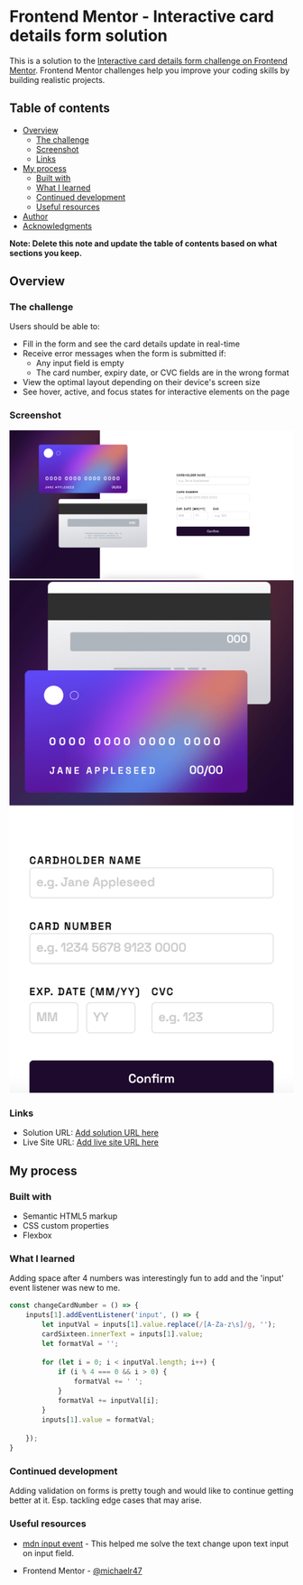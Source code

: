 # Frontend Mentor - Interactive card details form solution

This is a solution to the [Interactive card details form challenge on Frontend Mentor](https://www.frontendmentor.io/challenges/interactive-card-details-form-XpS8cKZDWw). Frontend Mentor challenges help you improve your coding skills by building realistic projects. 

## Table of contents

- [Overview](#overview)
  - [The challenge](#the-challenge)
  - [Screenshot](#screenshot)
  - [Links](#links)
- [My process](#my-process)
  - [Built with](#built-with)
  - [What I learned](#what-i-learned)
  - [Continued development](#continued-development)
  - [Useful resources](#useful-resources)
- [Author](#author)
- [Acknowledgments](#acknowledgments)

**Note: Delete this note and update the table of contents based on what sections you keep.**

## Overview

### The challenge

Users should be able to:

- Fill in the form and see the card details update in real-time
- Receive error messages when the form is submitted if:
  - Any input field is empty
  - The card number, expiry date, or CVC fields are in the wrong format
- View the optimal layout depending on their device's screen size
- See hover, active, and focus states for interactive elements on the page

### Screenshot

![](./images/CardDetails-Desktop.png)
![](./images/CardDetails-Mobile.png)


### Links

- Solution URL: [Add solution URL here](https://your-solution-url.com)
- Live Site URL: [Add live site URL here](https://your-live-site-url.com)

## My process

### Built with

- Semantic HTML5 markup
- CSS custom properties
- Flexbox

### What I learned

Adding space after 4 numbers was interestingly fun to add and the 'input' event listener was new to me.

```js
const changeCardNumber = () => { 
    inputs[1].addEventListener('input', () => {
        let inputVal = inputs[1].value.replace(/[A-Za-z\s]/g, '');
        cardSixteen.innerText = inputs[1].value;
        let formatVal = '';

        for (let i = 0; i < inputVal.length; i++) {
            if (i % 4 === 0 && i > 0) {
                formatVal += ' ';
            }
            formatVal += inputVal[i];
        }
        inputs[1].value = formatVal;
       
    });
}
```

### Continued development

Adding validation on forms is pretty tough and would like to continue getting better at it. Esp. tackling edge cases that may arise.

### Useful resources

- [mdn input event](https://developer.mozilla.org/en-US/docs/Web/API/HTMLElement/input_event) - This helped me solve the text change upon text input on input field.

- Frontend Mentor - [@michaelr47](https://www.frontendmentor.io/profile/michaelr47)
